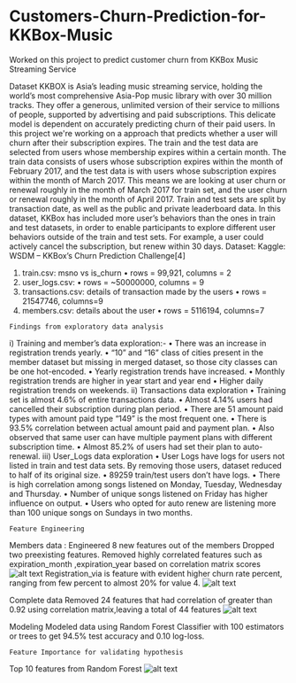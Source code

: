 # Customers-Churn-Prediction-for-KKBox-Music
Worked on this project to predict customer churn from KKBox Music Streaming Service

Dataset
KKBOX is Asia’s leading music streaming service, holding the world’s most comprehensive Asia-Pop music library with over 30 million tracks. They offer a generous, unlimited version of their service to millions of people, supported by advertising and paid subscriptions. This delicate model is dependent on accurately predicting churn of their paid users. In this project we're working on a approach that predicts whether a user will churn after their subscription expires.
The train and the test data are selected from users whose membership expires within a certain month. The train data consists of users whose subscription expires within the month of February 2017, and the test data is with users whose subscription expires within the month of March 2017. This means we are looking at user churn or renewal roughly in the month of March 2017 for train set, and the user churn or renewal roughly in the month of April 2017. Train and test sets are split by transaction date, as well as the public and private leaderboard data.
In this dataset, KKBox has included more user’s behaviors than the ones in train and test datasets, in order to enable participants to explore different user behaviors outside of the train and test sets. For example, a user could actively cancel the subscription, but renew within 30 days.
Dataset: Kaggle: WSDM – KKBox’s Churn Prediction Challenge[4]
1. train.csv: msno vs is_churn
• rows = 99,921, columns = 2
2. user_logs.csv:
• rows = ~50000000, columns = 9
3. transactions.csv: details of transaction made by the users
• rows = 21547746, columns=9
4. members.csv: details about the user
• rows = 5116194, columns=7

```
Findings from exploratory data analysis
```
i) Training and member’s data exploration:-
• There was an increase in registration trends yearly.
• “10” and “16” class of cities present in the member dataset but missing in merged dataset, so those city classes can be one hot-encoded.
• Yearly registration trends have increased.
• Monthly registration trends are higher in year start and year end
• Higher daily registration trends on weekends.
ii) Transactions data exploration
• Training set is almost 4.6% of entire transactions data.
• Almost 4.14% users had cancelled their subscription during plan period.
• There are 51 amount paid types with amount paid type “149” is the most frequent one.
• There is 93.5% correlation between actual amount paid and payment plan.
• Also observed that same user can have multiple payment plans with different subscription time.
• Almost 85.2% of users had set their plan to auto-renewal.
iii) User_Logs data exploration
• User Logs have logs for users not listed in train and test data sets. By removing those users, dataset reduced to half of its original size.
• 89259 train/test users don’t have logs.
• There is high correlation among songs listened on Monday, Tuesday, Wednesday and Thursday.
• Number of unique songs listened on Friday has higher influence on output.
• Users who opted for auto renew are listening more than 100 unique songs on Sundays in two months.

```
Feature Engineering
```
Members data :
Engineered 8 new features out of the members 
Dropped  two preexisting  features.
Removed highly correlated features such as expiration_month ,expiration_year  based on correlation matrix scores
![alt text](https://github.com/techsachinkr/Customers-Churn-Prediction-for-KKBox-Music/blob/master/Outputs/Memberfeatures_Correlation_matrix.png)
Registration_via is feature with  evident higher churn rate percent, ranging from few percent to almost 20% for value 4.
![alt text](https://github.com/techsachinkr/Customers-Churn-Prediction-for-KKBox-Music/blob/master/Outputs/registered_via_churn%20relation.png)

Complete data
Removed 24 features that had correlation of greater than 0.92 using correlation matrix,leaving a total of 44 features
![alt text](https://github.com/techsachinkr/Customers-Churn-Prediction-for-KKBox-Music/blob/master/Outputs/AllFeatures_Correlation_matrix.png)

Modeling
Modeled data using Random Forest Classifier with 100 estimators or trees to get 94.5% test accuracy and 0.10 log-loss.

```
Feature Importance for validating hypothesis
```
Top 10 features from Random Forest
![alt text](https://github.com/techsachinkr/Customers-Churn-Prediction-for-KKBox-Music/blob/master/Outputs/features_importance.png)
